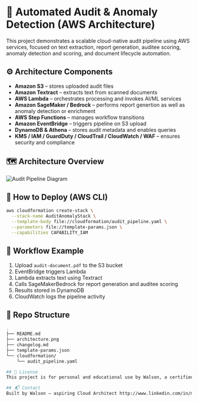 # 📄 Automated Audit & Anomaly Detection (AWS Architecture)

This project demonstrates a scalable cloud-native audit pipeline using AWS services, focused on text extraction, report generation, auditee scoring, anomaly detection and scoring, and document lifecycle automation.
## ⚙️ Architecture Components
- **Amazon S3** – stores uploaded audit files
- **Amazon Textract** – extracts text from scanned documents
- **AWS Lambda** – orchestrates processing and invokes AI/ML services
- **Amazon SageMaker / Bedrock** – performs report genertion as well as anomaly detection or enrichment
- **AWS Step Functions** – manages workflow transitions
- **Amazon EventBridge** – triggers pipeline on S3 upload
- **DynamoDB & Athena** – stores audit metadata and enables queries
- **KMS / IAM / GuardDuty / CloudTrail / CloudWatch / WAF** – ensures security and compliance

## 🗺️ Architecture Overview

![Audit Pipeline Diagram](Architecture(2).png)

## 🚀 How to Deploy (AWS CLI)

```bash
aws cloudformation create-stack \
  --stack-name AuditAnomalyStack \
  --template-body file://cloudformation/audit_pipeline.yaml \
  --parameters file://template-params.json \
  --capabilities CAPABILITY_IAM
  ```

## 🔄 Workflow Example

1. Upload `audit-document.pdf` to the S3 bucket  
2. EventBridge triggers Lambda  
3. Lambda extracts text using Textract  
4. Calls SageMakerBedrock for report generation and auditee scoring  
5. Results stored in DynamoDB  
6. CloudWatch logs the pipeline activity  

## 📂 Repo Structure

```bash
.
├── README.md
├── architecture.png
├── changelog.md
├── template-params.json
└── cloudformation/
    └── audit_pipeline.yaml

## 📄 License
This project is for personal and educational use by Walson, a certified AWS Solutions Architect.

## 📬 Contact
Built by Walson – aspiring Cloud Architect http://www.linkedin.com/in/mboewalsonbaiye



